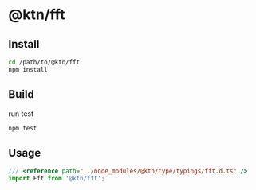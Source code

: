 # @ktn/fft

## Install

```bash
cd /path/to/@ktn/fft
npm install
```

## Build

run test

```bash
npm test
```

## Usage


```javascript
/// <reference path="../node_modules/@ktn/type/typings/fft.d.ts" />
import Fft from '@ktn/fft';
```
